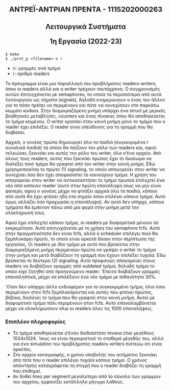 <p style="text-align:center; font-size:22px; font-weight:bold">ΑΝΤΡΕΪ-ΑΝΤΡΙΑΝ ΠΡΕΝΤΑ - 1115202000263</p>

<h2 style="text-align:center">Λειτουργικά Συστήματα

1η Εργασία (2022-23)
</h2>

    $ make
    $ ./prnt_p <filename> n r

+ n: γραμμές ανά τμήμα
+ r: αριθμό readers


Το πρόγραμμα είναι μια παραλλαγή του προβλήματος readers-writers, όπου οι readers αλλά και ο writer τρέχουν ταυτόχρονα. Ο συγχρονισμός αυτών έπιτυγχάνεται με semaphores, τα οποία τα περισσότερα από αυτά λειτουργούν ως σήματα (signals), δηλαδή ενημερώνουν ο ένας τον άλλον για το πόσο πρέπει να περιμένουν και πότε να συνεχίσουν στο παρκάτω κομμάτι κώδικα. Στην διαμοιραζόμενη μνήμη υπάρχει ένα struct με μερικές βοηθητικές μεταβλητές, counters και ένας πίνακας όπου θα αποθηκεύεται το τμήμα κειμένου. Ο writer κρατάει στην κοινή μνήμη μόνο το τμήμα που ο reader έχει επιλέξει. Ο reader είναι υπεύθυνος για τη γραμμή που θα διαβάσει.

Αρχικά, ο γονέας πρώτα δημιουργεί όλα τα παιδιά (συγκεκριμένα r συνολικά παιδιά) τα οποία θα παίζουν τον ρόλο των readers 
και, αφού τελειώσει, ξεκινάει και αυτός τον ρόλο του writer, όλα σ’ένα αρχείο. Από όλους τους readers, αυτός που ξεκινάει 
πρώτος έχει το δικαίωμα να διαλέξει ποιό τμήμα θα γραφτεί από τον writer στην κοινή μνήμη. Εδώ χρησιμοποιείται το πρώτο 
(1) signaling, το οποίο απαγορεύει
στον writer να συνεχίσει όσο δεν έχει αποφασιστεί το καινούργιο
τμήμα. Η χρήση του απαγορεύει στον writer να αντικαταστήσει το
τμήμα πρωτού επιλεχτεί ένα νέο από κάποιον reader (αυτό στην πρώτη
επανάληψη ίσως να μην είναι φανερό, αφού ο γονέας μέχρι να φτιάξει
αρχικά όλα τα παιδιά, κάποιο από αυτά θα έχει φτάσει ήδη στο σημείο
όπου επιλέγει κάποιο τμήμα. Αυτό όμως αλλάζει όσο προχωράει η
επανάληψη). Αν αυτό δεν υπήρχε, κάποια τμήματα θα έμπεναν πάνω
από μία φορά στην μνήμη μετά την ολοκλήρωσή τους.

Αφού έχει επιλεχτεί κάποιο τμήμα, οι readers με διαφορετικό μένουν σε εκκρεμότητα. Αυτό επιτυγχάνεται με τη χρήση του semaphore
fcfs. Αυτό στην πραγματικότητα δεν είναι fcfs, αλλά ο scheduler
επιλέγει ποιό θα ξεμπλοκάρει πρώτο, το οποίο είναι αρκετά δίκαιο
στην περίπτωση της εργασίας. Οι readers με ίδιο τμήμα με αυτό που
βρίσκεται στην διαμοιραζόμενη μνήμη περιμένουν πρώτα να γράψει ο
writer το τμήμα στην μνήμη και μετά διαβάζουν τη γραμμή που έχουν
επιλέξει τυχαία. Εδώ βρίσκεται το δεύτερο (2) signaling. Αυτό προφανώς απαγορεύει στους readers να διαβάζουν γραμμές από outdated
τμήμα, δηλαδή τμήμα το οποίο είχε ζητηθεί από προηγούμενο reader.
΄Επειτα διαβάζουν γραμμές επαναληπτικά, μέχρι να επιλέξουν ένα νέο
τμήμα με πιθανότητα 30%.

΄Οταν δεν υπάρχει άλλο ενδιαφέρον για το συγκεκριμένο τμήμα,
όλοι όσοι περιμένουν στον fcfs ξεμπλοκάρονται και αυτός που φτάνει
πρώτος, βέβαια, διαλέγει το τμήμα που θα γραφτεί στην κοινή μνήμη.
Αυτοί με διαφορετικό τμήμα πάλι περιμένουν στον fcfs. Αυτό επαναλαμβάνεται μέχρι να ολοκληρώσουν όλοι οι readers όλες τις 1000 επαναλήψεις.


### Επιπλέον πληροφορίες
- Το τμήμα αποθηκεύεται σ’έναν δισδιάστατο πίνακα char μεγέθους
1024x1024. ΄Ισως να είναι περιοριστικό το σταθερό μέγεθός του, αλλά
για ένα simulation του προβλήματος readers-writers πιστεύω ότι είναι
αρκετός.
- Στο αρχείο καταγραφής, ο χρόνο υποβολής του αιτήματος ξεκινάει
από τότε που ο reader επιλέγει τυχαία κάποιο τμήμα. Ο χρόνος
απάντησης καταγράφεται τη στιγμή που ο reader διαβάζει τη γραμμή
που επιθημεί.
- Αν δοθεί lines per segment μεγαλύτερο από το σύνολο των γραμμών
του αρχείου, εμφανίζει κατάλληλο μήνυμα λάθους.